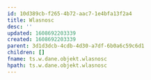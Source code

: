 ```yaml
---
id: 10d389cb-f265-4b72-aac7-1e4bfa13f2a4
title: Wlasnosc
desc: ''
updated: 1608692203339
created: 1608692203339
parent: 3d1d3dcb-4cdb-4d30-a7df-6b0a6c59c6d1
children: []
fname: ts.w.dane.objekt.wlasnosc
hpath: ts.w.dane.objekt.wlasnosc
---
```



